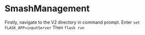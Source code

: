 # SmashManagement
 
Firstly, navigate to the V2 directory in command prompt.
Enter `set FLASK_APP=inputServer`
Then `flask run`
